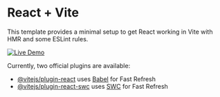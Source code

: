 # React + Vite

This template provides a minimal setup to get React working in Vite with HMR and some ESLint rules.


[![Live Demo](https://img.shields.io/badge/Live-Demo-green?style=for-the-badge)](https://davozay.github.io/daveozayz-portfolio)


Currently, two official plugins are available:
- [@vitejs/plugin-react](https://github.com/vitejs/vite-plugin-react/blob/main/packages/plugin-react/README.md) uses [Babel](https://babeljs.io/) for Fast Refresh
- [@vitejs/plugin-react-swc](https://github.com/vitejs/vite-plugin-react-swc) uses [SWC](https://swc.rs/) for Fast Refresh
